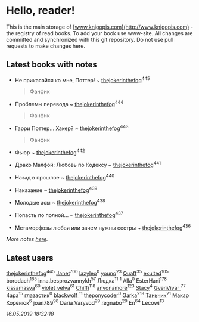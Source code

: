 # Hello, reader!
This is the main storage of [www.knigopis.com](http://www.knigopis.com) - the registry of read books.
To add your book use www-site. All changes are committed and synchronized with this git repository.
Do not use pull requests to make changes here.


## Latest books with notes
* Не прикасайся ко мне, Поттер! ~ [thejokerinthefog](users/317/317244423-vkontakte)<sup>445</sup>
    > Фанфик

* Проблемы перевода ~ [thejokerinthefog](users/317/317244423-vkontakte)<sup>444</sup>
    > Фанфик

* Гарри Поттер... Хакер? ~ [thejokerinthefog](users/317/317244423-vkontakte)<sup>443</sup>
    > Фанфик

* Фьюр ~ [thejokerinthefog](users/317/317244423-vkontakte)<sup>442</sup>

* Драко Малфой: Любовь по Кодексу ~ [thejokerinthefog](users/317/317244423-vkontakte)<sup>441</sup>

* Назад в прошлое ~ [thejokerinthefog](users/317/317244423-vkontakte)<sup>440</sup>

* Наказание ~ [thejokerinthefog](users/317/317244423-vkontakte)<sup>439</sup>

* Молодые асы ~ [thejokerinthefog](users/317/317244423-vkontakte)<sup>438</sup>

* Попасть по полной... ~ [thejokerinthefog](users/317/317244423-vkontakte)<sup>437</sup>

* Метаморфозы любви или зачем нужны сестры ~ [thejokerinthefog](users/317/317244423-vkontakte)<sup>436</sup>


_More notes [here](latest_books_with_notes.md)._


## Latest users
[thejokerinthefog](users/317/317244423-vkontakte)<sup>445</sup> 
[Janet](users/108/108113656204404967440-google)<sup>700</sup> 
[lazyleo](users/116/116845519572391639637-google)<sup>0</sup> 
[youno](users/302/302928912-vkontakte)<sup>23</sup> 
[Quaff](users/122/12267158-vkontakte)<sup>35</sup> 
[exulted](users/100/100599204551896265722-google)<sup>105</sup> 
[borodach](users/157/15706320-vkontakte)<sup>165</sup> 
[inna.besprozvannykh](users/733/73323849-yandex)<sup>57</sup> 
[Людка](users/111/111038749-vkontakte)<sup>11</sup> 
[](users/114/114792281744850455512-google)<sup>1</sup> 
[Alla](users/103/103352250712959229257-google)<sup>0</sup> 
[EsterHani](users/305/30558181-vkontakte)<sup>178</sup> 
[kissamasya](users/684/68439978-vkontakte)<sup>60</sup> 
[violet_velva](users/116/116961712580551399099-google)<sup>61</sup> 
[Chiffi](users/105/105831994080785626680-google)<sup>118</sup> 
[anvonamore](users/595/5957175-vkontakte)<sup>123</sup> 
[Stacy](users/309/30902475-vkontakte)<sup>4</sup> 
[GvenVivar ](users/158/158266434925901-facebook)<sup>77</sup> 
[4apa](users/117/117392596378069249667-google)<sup>15</sup> 
[глазастик](users/115/115257673890455357280-google)<sup>0</sup> 
[blackwolf ](users/236/236639644-vkontakte)<sup>11</sup> 
[theponycoder](users/195/195144442-vkontakte)<sup>0</sup> 
[Garka](users/115/115753719718250012620-google)<sup>218</sup> 
[Таньчик](users/209/2096581563762610-facebook)<sup>21</sup> 
[Макар Коренюк](users/126/126368737-vkontakte)<sup>6</sup> 
[joan789](users/240/2401650-vkontakte)<sup>98</sup> 
[Daria Varyvod](users/829/829893410524253-facebook)<sup>29</sup> 
[regnabo](users/870/870059322-yandex)<sup>29</sup> 
[En](users/333/333646551-vkontakte)<sup>64</sup> 
[Lecowi](users/521/521873425-vkontakte)<sup>13</sup> 


_16.05.2019 18:32:18_
